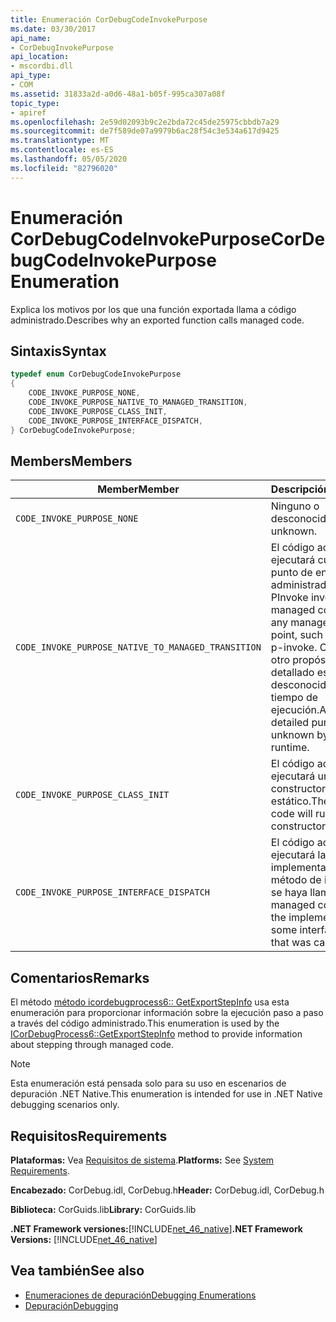 ```yaml
---
title: Enumeración CorDebugCodeInvokePurpose
ms.date: 03/30/2017
api_name:
- CorDebugInvokePurpose
api_location:
- mscordbi.dll
api_type:
- COM
ms.assetid: 31833a2d-a0d6-48a1-b05f-995ca307a08f
topic_type:
- apiref
ms.openlocfilehash: 2e59d02093b9c2e2bda72c45de25975cbbdb7a29
ms.sourcegitcommit: de7f589de07a9979b6ac28f54c3e534a617d9425
ms.translationtype: MT
ms.contentlocale: es-ES
ms.lasthandoff: 05/05/2020
ms.locfileid: "82796020"
---
```

# <a name="cordebugcodeinvokepurpose-enumeration"></a><span data-ttu-id="78aa7-102">Enumeración CorDebugCodeInvokePurpose</span><span class="sxs-lookup"><span data-stu-id="78aa7-102">CorDebugCodeInvokePurpose Enumeration</span></span>
<span data-ttu-id="78aa7-103">Explica los motivos por los que una función exportada llama a código administrado.</span><span class="sxs-lookup"><span data-stu-id="78aa7-103">Describes why an exported function calls managed code.</span></span>  
  
## <a name="syntax"></a><span data-ttu-id="78aa7-104">Sintaxis</span><span class="sxs-lookup"><span data-stu-id="78aa7-104">Syntax</span></span>  
  
```cpp  
typedef enum CorDebugCodeInvokePurpose  
{  
    CODE_INVOKE_PURPOSE_NONE,  
    CODE_INVOKE_PURPOSE_NATIVE_TO_MANAGED_TRANSITION,
    CODE_INVOKE_PURPOSE_CLASS_INIT,  
    CODE_INVOKE_PURPOSE_INTERFACE_DISPATCH,  
} CorDebugCodeInvokePurpose;  
```  
  
## <a name="members"></a><span data-ttu-id="78aa7-105">Members</span><span class="sxs-lookup"><span data-stu-id="78aa7-105">Members</span></span>  
  
|<span data-ttu-id="78aa7-106">Member</span><span class="sxs-lookup"><span data-stu-id="78aa7-106">Member</span></span>|<span data-ttu-id="78aa7-107">Descripción</span><span class="sxs-lookup"><span data-stu-id="78aa7-107">Description</span></span>|  
|------------|-----------------|  
|`CODE_INVOKE_PURPOSE_NONE`|<span data-ttu-id="78aa7-108">Ninguno o desconocido.</span><span class="sxs-lookup"><span data-stu-id="78aa7-108">None or unknown.</span></span>|  
|`CODE_INVOKE_PURPOSE_NATIVE_TO_MANAGED_TRANSITION`|<span data-ttu-id="78aa7-109">El código administrado ejecutará cualquier punto de entrada administrado, como una PInvoke inversa.</span><span class="sxs-lookup"><span data-stu-id="78aa7-109">The managed code will run any managed entry point, such as a reverse p-invoke.</span></span> <span data-ttu-id="78aa7-110">Cualquier otro propósito más detallado es desconocido para el tiempo de ejecución.</span><span class="sxs-lookup"><span data-stu-id="78aa7-110">Any more detailed purpose is unknown by the runtime.</span></span>|  
|`CODE_INVOKE_PURPOSE_CLASS_INIT`|<span data-ttu-id="78aa7-111">El código administrado ejecutará un constructor estático.</span><span class="sxs-lookup"><span data-stu-id="78aa7-111">The managed code will run a static constructor.</span></span>|  
|`CODE_INVOKE_PURPOSE_INTERFACE_DISPATCH`|<span data-ttu-id="78aa7-112">El código administrado ejecutará la implementación de un método de interfaz que se haya llamado.</span><span class="sxs-lookup"><span data-stu-id="78aa7-112">The managed code will run the implementation for some interface method that was called.</span></span>|  
  
## <a name="remarks"></a><span data-ttu-id="78aa7-113">Comentarios</span><span class="sxs-lookup"><span data-stu-id="78aa7-113">Remarks</span></span>  
 <span data-ttu-id="78aa7-114">El método [método icordebugprocess6:: GetExportStepInfo](icordebugprocess6-getexportstepinfo-method.md) usa esta enumeración para proporcionar información sobre la ejecución paso a paso a través del código administrado.</span><span class="sxs-lookup"><span data-stu-id="78aa7-114">This enumeration is used by the [ICorDebugProcess6::GetExportStepInfo](icordebugprocess6-getexportstepinfo-method.md) method to provide information about stepping through managed code.</span></span>  
  
> [!NOTE]
> <span data-ttu-id="78aa7-115">Esta enumeración está pensada solo para su uso en escenarios de depuración .NET Native.</span><span class="sxs-lookup"><span data-stu-id="78aa7-115">This enumeration is intended for use in .NET Native debugging scenarios only.</span></span>  
  
## <a name="requirements"></a><span data-ttu-id="78aa7-116">Requisitos</span><span class="sxs-lookup"><span data-stu-id="78aa7-116">Requirements</span></span>  
 <span data-ttu-id="78aa7-117">**Plataformas:** Vea [Requisitos de sistema](../../get-started/system-requirements.md).</span><span class="sxs-lookup"><span data-stu-id="78aa7-117">**Platforms:** See [System Requirements](../../get-started/system-requirements.md).</span></span>  
  
 <span data-ttu-id="78aa7-118">**Encabezado:** CorDebug.idl, CorDebug.h</span><span class="sxs-lookup"><span data-stu-id="78aa7-118">**Header:** CorDebug.idl, CorDebug.h</span></span>  
  
 <span data-ttu-id="78aa7-119">**Biblioteca:** CorGuids.lib</span><span class="sxs-lookup"><span data-stu-id="78aa7-119">**Library:** CorGuids.lib</span></span>  
  
 <span data-ttu-id="78aa7-120">**.NET Framework versiones:**[!INCLUDE[net_46_native](../../../../includes/net-46-native-md.md)]</span><span class="sxs-lookup"><span data-stu-id="78aa7-120">**.NET Framework Versions:** [!INCLUDE[net_46_native](../../../../includes/net-46-native-md.md)]</span></span>  
  
## <a name="see-also"></a><span data-ttu-id="78aa7-121">Vea también</span><span class="sxs-lookup"><span data-stu-id="78aa7-121">See also</span></span>

- [<span data-ttu-id="78aa7-122">Enumeraciones de depuración</span><span class="sxs-lookup"><span data-stu-id="78aa7-122">Debugging Enumerations</span></span>](debugging-enumerations.md)
- [<span data-ttu-id="78aa7-123">Depuración</span><span class="sxs-lookup"><span data-stu-id="78aa7-123">Debugging</span></span>](index.md)
